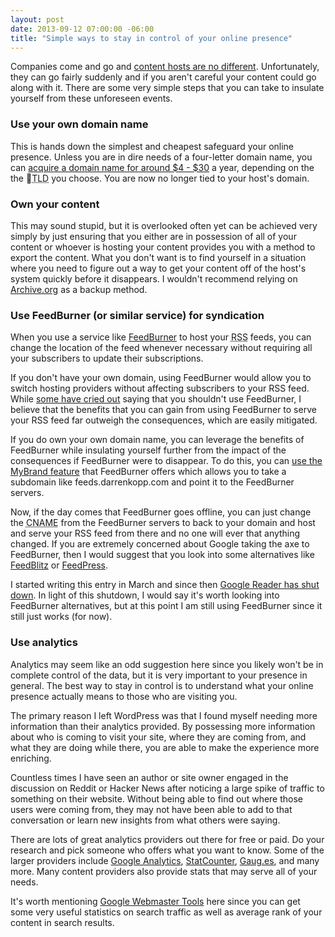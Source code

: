 ```yaml
---
layout: post
date: 2013-09-12 07:00:00 -06:00 
title: "Simple ways to stay in control of your online presence"
---
```


<p class="jumbotron">
	Companies come and go and <a href="http://blog.posterous.com/thanks-from-posterous">content hosts are no different</a>. 
	Unfortunately, they can go fairly suddenly and if you aren't careful your content could go along with it. 
	There are some very simple steps that you can take to insulate yourself from these unforeseen events.
</p>

### Use your own domain name

This is hands down the simplest and cheapest safeguard your online presence. 
Unless you are in dire needs of a four-letter domain name, you can [acquire a domain name for around $4 - $30](http://www.namecheap.com/?aff=47213) a year, depending on the the <abbr title="Top Level Domain">TLD</abbr> you choose.
You are now no longer tied to your host's domain.

### Own your content

This may sound stupid, but it is overlooked often yet can be achieved very simply by just ensuring that you either are in possession of all of your content or whoever is hosting your content provides you with a method to export the content. 
What you don't want is to find yourself in a situation where you need to figure out a way to get your content off of the host's system quickly before it disappears. 
I wouldn't recommend relying on [Archive.org](http://archive.org/web/web.php) as a backup method.

### Use FeedBurner (or similar service) for syndication

When you use a service like [FeedBurner](http://feedburner.com) to host your <abbr title="Really Simple Syndication">RSS</abbr> feeds, 
you can change the location of the feed whenever necessary without requiring all your subscribers to update their subscriptions. 

If you don't have your own domain, using FeedBurner would allow you to switch hosting providers without affecting subscribers to your RSS feed.
While [some have cried out](http://www.garron.me/blog/why-you-should-not-use-feedburner.html) saying that you shouldn't use FeedBurner, I believe that the benefits that you can gain from using FeedBurner to serve your RSS feed far outweigh the consequences, which are easily mitigated.

If you do own your own domain name, you can leverage the benefits of FeedBurner while insulating yourself further from the impact of the consequences if FeedBurner were to disappear. 
To do this, you can [use the MyBrand feature](http://support.google.com/feedburner/answer/79590?hl=en) that FeedBurner offers which allows you to take a subdomain like feeds.darrenkopp.com and point it to the FeedBurner servers.

Now, if the day comes that FeedBurner goes offline, you can just change the <abbr title="Canonical Name record, because that really helped, right? CNAME is like an alias for another domain name">CNAME</abbr> 
from the FeedBurner servers to back to your domain and host and serve your RSS feed from there and 
no one will ever that anything changed. If you are extremely concerned about Google taking the axe
to FeedBurner, then I would suggest that you look into some alternatives like [FeedBlitz](http://feedblitz.com) or [FeedPress](http://feedpress.com).

<aside class="alert alert-info">
	I started writing this entry in March and since then <a href="http://googleblog.blogspot.com.au/2013/03/a-second-spring-of-cleaning.html">Google Reader has shut down</a>.
	In light of this shutdown, I would say it's worth looking into FeedBurner alternatives, but at this point I am still using FeedBurner
	since it still just works (for now).
</aside>

### Use analytics

Analytics may seem like an odd suggestion here since you likely won't be in complete control of the data, but it  is very important to your presence in general. 
The best way to stay in control is to understand what your online presence actually means to those who are visiting you. 

The primary reason I left WordPress was that I found myself needing more information than their analytics provided. 
By possessing more information about who is coming to visit your site, where they are coming from, and what they are doing while there, you are able to make the experience more enriching.

Countless times I have seen an author or site owner engaged in the discussion on Reddit or Hacker News after noticing a large spike of traffic to something on their website. 
Without being able to find out where those users were coming from, they may not have been able to add to that conversation or learn new insights from what others were saying.

There are lots of great analytics providers out there for free or paid. 
Do your research and pick someone who offers what you want to know. 
Some of the larger providers include [Google Analytics](http://www.google.com/analytics/), [StatCounter](http://statcounter.com/free-web-stats/), [Gaug.es](http://get.gaug.es/), and many more. 
Many content providers also provide stats that may serve all of your needs.

It's worth mentioning [Google Webmaster Tools](https://www.google.com/webmasters/tools/home) here since you can get
some very useful statistics on search traffic as well as average rank of your content in search results.
